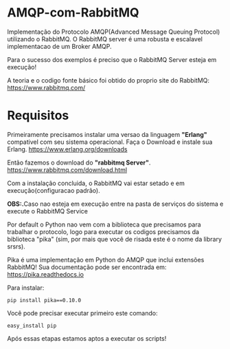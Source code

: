 
# AMQP-com-RabbitMQ 
Implementação do Protocolo AMQP(Advanced Message Queuing Protocol) utilizando o RabbitMQ.
O RabbitMQ server é uma robusta e escalavel implementacao de um Broker AMQP.

Para o sucesso dos exemplos é preciso que o RabbitMQ Server esteja em execução!

A teoria e o codigo fonte básico foi obtido do proprio site do RabbitMQ:
https://www.rabbitmq.com/

# Requisitos
Primeiramente precisamos instalar uma versao da linguagem <b>"Erlang"</b> compativel com seu sistema operacional.
Faça o Download e instale sua Erlang. https://www.erlang.org/downloads

Então fazemos o download do <b>"rabbitmq Server"</b>.
https://www.rabbitmq.com/download.html

Com a instalação concluida, o RabbitMQ vai estar setado e em execução(configuracao padrão).

<b>OBS:.</b>Caso nao esteja em execução entre na pasta de serviços do sistema e execute o RabbitMQ Service

Por default o Python nao vem com a biblioteca que precisamos para trabalhar o protocolo, logo para executar os codigos precisamos da biblioteca "pika" (sim, por mais que você de risada este é o nome da library srsrs).

Pika é uma implementação em Python do AMQP que inclui extensões RabbitMQ!
Sua documentação pode ser encontrada em: https://pika.readthedocs.io

Para instalar:

	pip install pika==0.10.0
Você pode precisar executar primeiro este comando:

	easy_install pip

Após essas etapas estamos aptos a executar os scripts!
